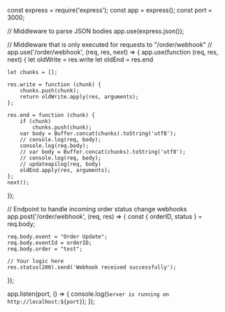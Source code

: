 const express = require('express');
const app = express();
const port = 3000;

// Middleware to parse JSON bodies
app.use(express.json());

// Middleware that is only executed for requests to "/order/webhook"
// app.use('/order/webhook', (req, res, next) => {
app.use(function (req, res, next) {
    let oldWrite = res.write
    let oldEnd = res.end

    let chunks = [];

    res.write = function (chunk) {
        chunks.push(chunk);
        return oldWrite.apply(res, arguments);
    };

    res.end = function (chunk) {
        if (chunk)
            chunks.push(chunk);
        var body = Buffer.concat(chunks).toString('utf8');
        // console.log(req, body);
        console.log(req.body);
        // var body = Buffer.concat(chunks).toString('utf8');
        // console.log(req, body);
        // updateapilog(req, body)
        oldEnd.apply(res, arguments);
    };
    next();
});


// Endpoint to handle incoming order status change webhooks
app.post('/order/webhook', (req, res) => {
    const {
        orderID,
        status
    } = req.body;

    req.body.event = "Order Update";
    req.body.eventId = orderID;
    req.body.order = "test";

    // Your logic here
    res.status(200).send('Webhook received successfully');
});



app.listen(port, () => {
    console.log(`Server is running on http://localhost:${port}`);
});
